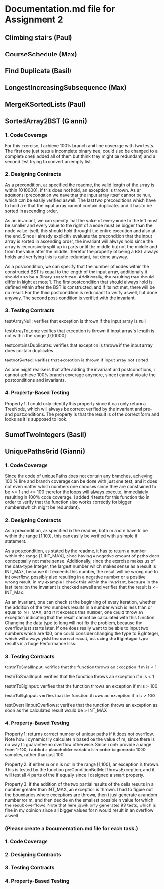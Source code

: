 # Documentation.md file for Assignment 2
## Climbing stairs (Paul)
## CourseSchedule (Max)
## Find Duplicate (Basil)
## LongestIncreasingSubsequence (Max)
## MergeKSortedLists (Paul)
## SortedArray2BST (Gianni)
### 1. Code Coverage
For this exercise, I achieve 100% branch and line coverage with two tests. The first one just tests a incomplete binary tree, could also be changed to a complete one(i added all of them but think they might be redundant) and a second test trying to convert an empty list.
### 2. Designing Contracts
As a precondition, as specified the readme, the valid length of the array is within [0,10000], if this does not hold, an exception is thrown. As an additional precondition we have that the input array itself cannot be null, which can be easily verified aswell. The last two preconditions which have to hold are that the input array cannot contain duplicates and it has to be sorted in ascending order.

As an invariant, we can specify that the value of every node to the left must be smaller and every value to the right of a node must be bigger than the node value itself, this should hold throught the entire execution and also at the end. Since I already explicitly evaluate the precondition that the input array is sorted in ascending order, the invariant will always hold since the array is reccursively split up in parts until the middle but not the middle and from the value after the middle, therefor the property of being a BST always holds and verifying this is quite redundant, but done anyway.

As a postcondition, we can specify that the number of nodes within the constructed BST is equal to the length of the input array, additionally it should also be a Binary search tree. Additionally, the resulting tree should differ in hight at most 1. The first postcondition that should always hold is defined within after the BST is constructed, and if its not met, there will be no result. For the third postcondition is redundant to verify aswell, but done anyway. The second post-condition is verified with the invariant.
### 3. Testing Contracts
testArrayNull: verifies that exception is thrown if the input array is null

testArrayToLong: verifies that exception is thrown if input array's length is not  within the range [0,10000]

testcontainsDuplicates: verifies that exception is thrown if the input array does contain duplicates

testnotSorted: verifies that exception is thrown if input array not sorted

As one might realise is that after adding the invariant and postconditions, i cannot achieve 100% branch coverage anymore, since i cannot violate the postconditions and invariants.
### 4. Property-Based Testing
Property 1: I could only identify this property since it can only return a TreeNode, which will always be correct verified by the invariant and pre- and postconditions. The property is that the result is of the correct form and looks as it is supposed to look.
## SumofTwoIntegers (Basil)
## UniquePathsGrid (Gianni)
### 1. Code Coverage
Since the code of uniquePaths does not contain any branches, achieving 100 % line and branch coverage can be done with just one test,
and it does not even matter which numbers one chooses since they are constrained to be >= 1 and <= 100 therefor the loops will always execute, immediately resulting in 100% code coverage. I added 4 tests for this function tho in order to verify that the function also works correctly for bigger numbers(which might be redundant).
### 2. Designing Contracts
As a precondition, as specified in the readme, both m and n have to be within the range [1,100], this can easily be verified with a simple if statement. 

As a postcondition, as stated by the readme, it has to return a number within the range [1,INT_MAX], since having a negative amount of paths does conceptually not make sense. Additionally, since the exercise makes us of the data-type Integer, the largest number which makes sense as a result is INT_MAX, because if it exceeds this number, the result will be wrong due to int overflow, possibly also resulting in a negative number or a positive wrong result, in my example I check this within the invariant, because in the last iteration the invariant is checked aswell and verifies that the result is <= INT_Max.

As an invariant, one can check at the beginning of every iteration, whether the addition of the two numbers results in a number which is less than or equal to INT_MAX, and if it exceeds this number, one could throw an exception indicating that the result cannot be calculated with this function. Changing the data type to long will not fix the problem, because the overflow just starts later. If one does really want to be able to input two numbers which are 100, one could consider changing the type to BigInteger, which will always yield the correct result, but using the BigInteger type results in a huge Performance loss.

### 3. Testing Contracts

testmToSmallInput: verifies that the function throws an exception if m is < 1

testnToSmallInput: verifies that the function throws an exception if n is < 1

testmToBigInput: verifies that the function throws an exception if m is > 100

testnToBigInput: verifies that the function throws an exception if n is > 100

testOverallInputOverflows: verifies that the function throws an exception as soon as the calculated result would be > INT_MAX

### 4. Property-Based Testing
Property 1: returns correct number of unique paths if it does not overflow. Note how i dynamically calculate n based on the value of m, since there is no way to guarantee no overflow otherwise. Since i only provide a range from 1-100, i added a placeholder variable k in order to generate 1000 samples, rather than just 100.

Property 2: if either m or n is not in the range [1,100], an exception is thrown. This is tested by the function preConditionNotMetThrowsException, and it will test all 4 parts of the if equally since i designed a smart property.

Property 3: if the addition of the two partial results of the cells results in a number greater than INT_MAX, an exception is thrown. I had to figure out the boundaries where exceptions are thrown, then i just generate a random number for m, and then decide on the smallest possible n value for which the result overflows. Note that here jqwik only generates 83 tests, which is fine in my opinion since all bigger values for n would result in an overflow aswell


### (Please create a Documentation.md file for each task.)
### 1. Code Coverage
### 2. Designing Contracts
### 3. Testing Contracts
### 4. Property-Based Testing
